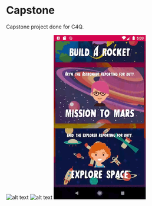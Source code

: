 # Capstone

Capstone project done for C4Q.

![alt text](https://thumbs.gfycat.com/AllGreedyGrouse-size_restricted.gif)
![alt text](https://thumbs.gfycat.com/LeftMetallicBlackfly-size_restricted.gif)
![alt text](https://github.com/slinny/Blastoff/blob/master/app/src/main/res/drawable-v24/ExploreSpace.gif)
